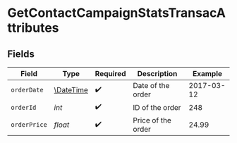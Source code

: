 # GetContactCampaignStatsTransacAttributes


## Fields

| Field                                                         | Type                                                          | Required                                                      | Description                                                   | Example                                                       |
| ------------------------------------------------------------- | ------------------------------------------------------------- | ------------------------------------------------------------- | ------------------------------------------------------------- | ------------------------------------------------------------- |
| `orderDate`                                                   | [\DateTime](https://www.php.net/manual/en/class.datetime.php) | :heavy_check_mark:                                            | Date of the order                                             | 2017-03-12                                                    |
| `orderId`                                                     | *int*                                                         | :heavy_check_mark:                                            | ID of the order                                               | 248                                                           |
| `orderPrice`                                                  | *float*                                                       | :heavy_check_mark:                                            | Price of the order                                            | 24.99                                                         |